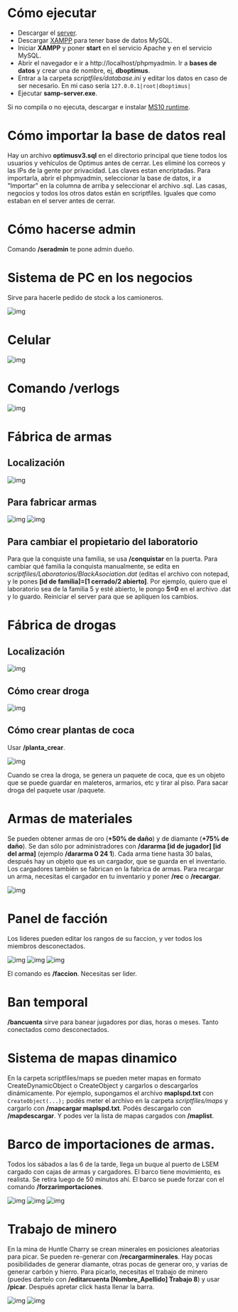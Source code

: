 # Cómo ejecutar
* Descargar el [server](https://github.com/lleps/Optimus-Roleplay-V3/archive/master.zip).
* Descargar [XAMPP](https://www.apachefriends.org/es/download.html) para tener base de datos MySQL.
* Iniciar **XAMPP** y poner **start** en el servicio Apache y en el servicio MySQL.
* Abrir el navegador e ir a http://localhost/phpmyadmin. Ir a **bases de datos** y crear una de nombre, ej, **dboptimus**.
* Entrar a la carpeta *scriptfiles/database.ini* y editar los datos en caso de ser necesario. En mi caso sería ``127.0.0.1|root|dboptimus|``
* Ejecutar **samp-server.exe**.

Si no compila o no ejecuta, descargar e instalar [MS10 runtime](https://www.microsoft.com/en-us/download/details.aspx?id=5555).

# Cómo importar la base de datos real
Hay un archivo **optimusv3.sql** en el directorio principal que tiene todos los usuarios y vehículos de Optimus antes de cerrar. Les eliminé los correos y las IPs de la gente por privacidad. Las claves estan encriptadas.
Para importarla, abrir el phpmyadmin, seleccionar la base de datos, ir a "Importar" en la columna de arriba y seleccionar el archivo .sql. 
Las casas, negocios y todos los otros datos están en scriptfiles. Iguales que como estaban en el server antes de cerrar.

# Cómo hacerse admin
Comando **/seradmin** te pone admin dueño.

# Sistema de PC en los negocios
Sirve para hacerle pedido de stock a los camioneros.

![img](https://i.gyazo.com/dd636721f53eef890bb77c4fec65224a.gif)

# Celular
![img](https://i.gyazo.com/ae1be53a13825370449661ce3d720670.gif)

# Comando /verlogs
![img](https://i.gyazo.com/55584a4018b077f3b76b9d41156290e1.png)

# Fábrica de armas
## Localización
![img](https://i.gyazo.com/31dd51fcb0ebd992c86f7a73054720aa.png)

## Para fabricar armas
![img](https://i.gyazo.com/dc89bd806734701e6752e4f1e1919ea0.png)
![img](https://i.gyazo.com/03de090b6754f10fbfec63d4140c984d.png)

## Para cambiar el propietario del laboratorio
Para que la conquiste una familia, se usa **/conquistar** en la puerta. Para cambiar qué familia la conquista manualmente, se edita en *scriptfiles/Laboratorios/BlackAsociation.dat* (editas el archivo con notepad, y le pones **[id de familia]=[1 cerrado/2 abierto]**. Por ejemplo, quiero que el laboratorio sea de la familia 5 y esté abierto, le pongo **5=0** en el archivo .dat y lo guardo. Reiniciar el server para que se apliquen los cambios.

# Fábrica de drogas

## Localización
![img](https://i.gyazo.com/0d5a48e5f2b37e737a5d59610d4dc4dd.png)

## Cómo crear droga
![img](https://i.gyazo.com/84750f19f320e330ce2c3ab2593a276b.png)

## Cómo crear plantas de coca

Usar **/planta_crear**.

![img](https://i.gyazo.com/af7b33530e2cb16f60c32748bb4c92c3.png)

Cuando se crea la droga, se genera un paquete de coca, que es un objeto que se puede guardar en maleteros, armarios, etc y tirar al piso. Para sacar droga del paquete usar /paquete.

# Armas de materiales
Se pueden obtener armas de oro (**+50% de daño**) y de diamante (**+75% de daño**). Se dan sólo por administradores con **/dararma [id de jugador] [id del arma]** (ejemplo **/dararma 0 24 1**). 
Cada arma tiene hasta 30 balas, después hay un objeto que es un cargador, que se guarda en el inventario. Los cargadores también se fabrican en la fabrica de armas. Para recargar un arma, necesitas el cargador en tu inventario y poner **/rec** o **/recargar**. 

![img](https://i.gyazo.com/1b14f00e2ce9f1b7b402f67935ba37c0.png)

# Panel de facción
Los lideres pueden editar los rangos de su faccion, y ver todos los miembros desconectados.

![img](https://i.gyazo.com/82e2e70c0aef32722725f05b2b58eea2.png)
![img](https://i.gyazo.com/e39df48ceb9a8c76a956f85fa40e98a3.png)
![img](https://i.gyazo.com/0a2975b9c4c06da7cd219edc47d47059.png)

El comando es **/faccion**. Necesitas ser lider.

# Ban temporal
**/bancuenta** sirve para banear jugadores por dias, horas o meses. Tanto conectados como desconectados.

# Sistema de mapas dinamico
En la carpeta scriptfiles/maps se pueden meter mapas en formato CreateDynamicObject o CreateObject y cargarlos o descargarlos dinámicamente. Por ejemplo, supongamos el archivo **maplspd.txt** con ``CreateObject(...);`` podés meter el archivo en la carpeta *scriptfiles/maps* y cargarlo con **/mapcargar maplspd.txt**. Podés descargarlo
con **/mapdescargar**. Y podes ver la lista de mapas cargados con **/maplist**.

# Barco de importaciones de armas.
Todos los sábados a las 6 de la tarde, llega un buque al puerto de LSEM cargado con cajas de armas y cargadores. El barco tiene movimiento, es realista. Se retira luego de 50 minutos ahí. El barco se puede forzar con el comando **/forzarimportaciones**.

![img](https://i.gyazo.com/703283e2db6d7c5b330f0cc2b7c1d7dd.png)
![img](https://i.gyazo.com/631ae46bb7a64942679a1df08b36f282.png)
![img](https://i.gyazo.com/80945ee1a1ee179e8c0ecff9c628ba5c.png)

# Trabajo de minero
En la mina de Huntle Charry se crean minerales en posiciones aleatorias para picar. Se pueden re-generar con **/recargarminerales**. Hay pocas posibilidades de generar diamante, otras pocas de generar oro, y varias de generar carbón y hierro. Para picarlo, necesitas el trabajo de minero (puedes dartelo con **/editarcuenta [Nombre_Apellido] Trabajo 8**)
y usar **/picar**. Después apretar click hasta llenar la barra.

![img](https://i.gyazo.com/824f1d0be1a1a2af4f7566f174735160.png)
![img](https://i.gyazo.com/2e10dc0e0d8edbbac8bbedcd2de20139.png)
